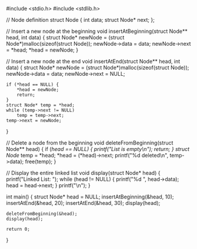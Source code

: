 #include <stdio.h>
#include <stdlib.h>

// Node definition
struct Node {
    int data;
    struct Node* next;
};

// Insert a new node at the beginning
void insertAtBeginning(struct Node** head, int data) {
    struct Node* newNode = (struct Node*)malloc(sizeof(struct Node));
    newNode->data = data;
    newNode->next = *head;
    *head = newNode;
}

// Insert a new node at the end
void insertAtEnd(struct Node** head, int data) {
    struct Node* newNode = (struct Node*)malloc(sizeof(struct Node));
    newNode->data = data;
    newNode->next = NULL;

    if (*head == NULL) {
        *head = newNode;
        return;
    }
    struct Node* temp = *head;
    while (temp->next != NULL)
        temp = temp->next;
    temp->next = newNode;
}

// Delete a node from the beginning
void deleteFromBeginning(struct Node** head) {
    if (*head == NULL) {
        printf("List is empty\n");
        return;
    }
    struct Node* temp = *head;
    *head = (*head)->next;
    printf("%d deleted\n", temp->data);
    free(temp);
}

// Display the entire linked list
void display(struct Node* head) {
    printf("Linked List: ");
    while (head != NULL) {
        printf("%d ", head->data);
        head = head->next;
    }
    printf("\n");
}

int main() {
    struct Node* head = NULL;
    insertAtBeginning(&head, 10);
    insertAtEnd(&head, 20);
    insertAtEnd(&head, 30);
    display(head);

    deleteFromBeginning(&head);
    display(head);

    return 0;
}
